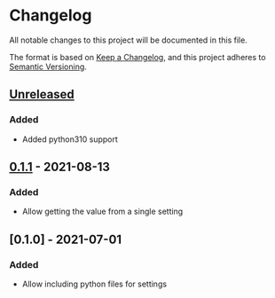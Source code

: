 # Changelog
All notable changes to this project will be documented in this file.

The format is based on [Keep a Changelog][clog], and this project adheres to [Semantic Versioning][semver].

## [Unreleased]

### Added
- Added python310 support

## [0.1.1] - 2021-08-13
### Added
- Allow getting the value from a single setting

## [0.1.0] - 2021-07-01
### Added
- Allow including python files for settings

[unreleased]: https://github.com/spapanik/dj_settings/compare/v0.1.1...main
[0.1.1]: https://github.com/spapanik/dj_settings/compare/v0.1.0...v0.1.1

[clog]: https://keepachangelog.com/en/1.0.0/
[semver]: https://semver.org/spec/v2.0.0.html
